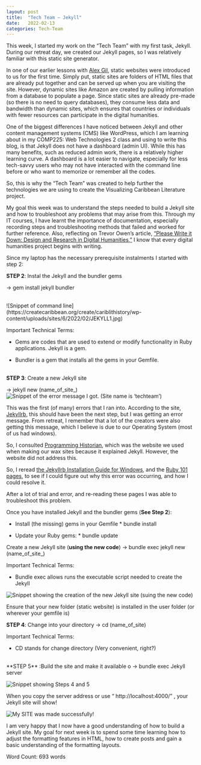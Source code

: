 ```yaml
---
layout: post
title:  "Tech Team – Jekyll"
date:   2022-02-13
categories: Tech-Team
---
```

<style>
div {
  text-align: justify;
  text-justify: inter-word;
}

</style>

This week, I started my work on the “Tech Team” with my first task, Jekyll. During our retreat day, we created our Jekyll pages, so I was relatively familiar with this static site generator. 

In one of our earlier lessons with [Alex Gil](https://en.wikipedia.org/wiki/Alex_Gil_(scholar)), static websites were introduced to us for the first time. Simply put, static sites are folders of HTML files that are already put together and can be served up when you are visiting the site. However, dynamic sites like Amazon are created by pulling information from a database to populate a page. Since static sites are already pre-made (so there is no need to query databases), they consume less data and bandwidth than dynamic sites, which ensures that countries or individuals with fewer resources can participate in the digital humanities. 

One of the biggest differences I have noticed between Jekyll and other content management systems (CMS) like WordPress, which I am learning about in my COMP225: Web Technologies 2 class and using to write this blog, is that Jekyll does not have a dashboard (admin UI). While this has many benefits, such as reduced admin work, there is a relatively higher learning curve. A dashboard is a lot easier to navigate, especially for less tech-savvy users who may not have interacted with the command line before or who want to memorize or remember all the codes. 

So, this is why the “Tech Team” was created to help further the technologies we are using to create the Visualizing Caribbean Literature project. 

My goal this week was to understand the steps needed to build a Jekyll site and how to troubleshoot any problems that may arise from this. Through my IT courses, I have learnt the importance of documentation, especially recording steps and troubleshooting methods that failed and worked for further reference. Also, reflecting on Trevor Owen’s article, [“Please Write it Down: Design and Research in Digital Humanities,”](http://journalofdigitalhumanities.org/1-1/please-write-it-down-by-trevor-owens/) I know that every digital humanities project begins with writing.

Since my laptop has the necessary prerequisite instalments I started with step 2:

**STEP 2**: Instal the Jekyll and the bundler gems 


→  gem install jekyll bundler 

<br/>
![Snippet of command line](https://createcaribbean.org/create/cariblithistory/wp-content/uploads/sites/6/2022/02/JEKYLL1.jpg)
<br/>

Important Technical Terms:
* Gems are codes that are used to extend or modify functionality in Ruby applications. Jekyll is a gem.

* Bundler is a gem that installs all the gems in your Gemfile.
<br/> <br/>

**STEP 3**: Create a new Jekyll site

→  jekyll new (name_of_site_)
![Snippet of the error message I got. (Site name is ‘techteam’)](https://createcaribbean.org/create/cariblithistory/wp-content/uploads/sites/6/2022/02/JEKYLL2-768x174.jpg)
<br/>

This was the first (of many) errors that I ran into. According to the site, [Jekyllrb](https://jekyllrb.com/), this should have been the next step, but I was getting an error message. From retreat, I remember that a lot of the creators were also getting this message, which I believe is due to our Operating System (most of us had windows). 

So, I consulted [Programming Historian](https://programminghistorian.org/en/lessons/building-static-sites-with-jekyll-github-pages#setting-up-jekyll-), which was the website we used when making our wax sites because it explained Jekyll. However, the website did not address this.

So, I reread [the Jekyllrb Installation Guide for Windows](https://jekyllrb.com/docs/installation/windows/), and the [Ruby 101 pages](https://jekyllrb.com/docs/ruby-101/), to see if I could figure out why this error was occurring, and how I could resolve it. 

After a lot of trial and error, and re-reading these pages I was able to troubleshoot this problem. 

Once you have installed Jekyll and the bundler gems (**See Step 2**):

* Install (the missing) gems in your Gemfile
		* bundle install 

* Update your Ruby gems:
		* bundle update 

Create a new Jekyll site (**using the  new code**)
→  bundle exec jekyll new (name_of_site_)

Important Technical Terms:

* Bundle exec allows runs the executable script needed to create the Jekyll


![Snippet showing the creation of the new Jekyll site (suing the new code)](https://createcaribbean.org/create/cariblithistory/wp-content/uploads/sites/6/2022/02/JEKYLL3.jpg)
<br/>

Ensure that your new folder (static website) is installed in the user folder (or wherever your gemfile is)

**STEP 4**: Change into your directory
→  cd (name_of_site)
 
Important Technical Terms:

* CD stands for change directory (Very convenient, right?)

<br/>
**STEP 5** :Build the site and make it available o
→ bundle exec Jekyll server  


![Snippet showing Steps 4 and 5](https://createcaribbean.org/create/cariblithistory/wp-content/uploads/sites/6/2022/02/JEKYLL14.jpg)
<br/>


When you copy the server address or use “ http://localhost:4000/” , your Jekyll site will show!

![My SITE was made successfully!](https://createcaribbean.org/create/cariblithistory/wp-content/uploads/sites/6/2022/02/JEKYLL5.jpg)
<br/>

I am very happy that I now have a good understanding of how to build a Jekyll site. My goal for next week is to spend some time learning how to adjust the formatting features in HTML, how to create posts and gain a basic understanding of the formatting layouts. 

Word Count: 693 words

